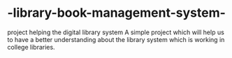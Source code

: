 # -library-book-management-system-
project helping the digital library system
A simple project which will help us to have a better understanding about the library system which is working in college libraries.
